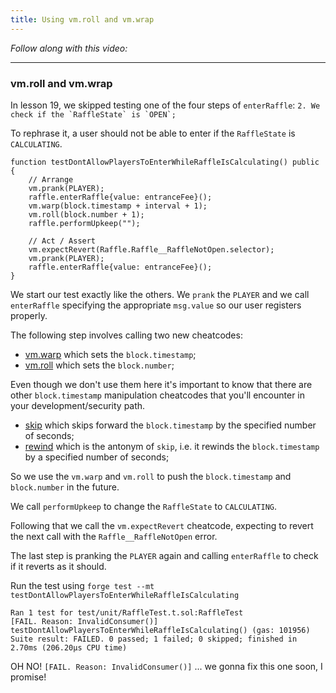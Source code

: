 ```yaml
---
title: Using vm.roll and vm.wrap
---
```


_Follow along with this video:_

---

### vm.roll and vm.wrap

In lesson 19, we skipped testing one of the four steps of `enterRaffle`: ```2. We check if the `RaffleState` is `OPEN`;```

To rephrase it, a user should not be able to enter if the `RaffleState` is `CALCULATING`.

```solidity
function testDontAllowPlayersToEnterWhileRaffleIsCalculating() public {
    // Arrange
    vm.prank(PLAYER);
    raffle.enterRaffle{value: entranceFee}();
    vm.warp(block.timestamp + interval + 1);
    vm.roll(block.number + 1);
    raffle.performUpkeep("");

    // Act / Assert
    vm.expectRevert(Raffle.Raffle__RaffleNotOpen.selector);
    vm.prank(PLAYER);
    raffle.enterRaffle{value: entranceFee}();
}
```

We start our test exactly like the others. We `prank` the `PLAYER` and we call `enterRaffle` specifying the appropriate `msg.value` so our user registers properly.

The following step involves calling two new cheatcodes:

- [vm.warp](https://book.getfoundry.sh/cheatcodes/warp?highlight=warp#warp) which sets the `block.timestamp`;
- [vm.roll](https://book.getfoundry.sh/cheatcodes/roll?highlight=roll#roll) which sets the `block.number`;

Even though we don't use them here it's important to know that there are other `block.timestamp` manipulation cheatcodes that you'll encounter in your development/security path.

- [skip](https://book.getfoundry.sh/reference/forge-std/skip) which skips forward the `block.timestamp` by the specified number of seconds;
- [rewind](https://book.getfoundry.sh/reference/forge-std/rewind) which is the antonym of `skip`, i.e. it rewinds the `block.timestamp` by a specified number of seconds;

So we use the `vm.warp` and `vm.roll` to push the `block.timestamp` and `block.number` in the future.

We call `performUpkeep` to change the `RaffleState` to `CALCULATING`.

Following that we call the `vm.expectRevert` cheatcode, expecting to revert the next call with the `Raffle__RaffleNotOpen` error.

The last step is pranking the `PLAYER` again and calling `enterRaffle` to check if it reverts as it should.

Run the test using `forge test --mt testDontAllowPlayersToEnterWhileRaffleIsCalculating`


```
Ran 1 test for test/unit/RaffleTest.t.sol:RaffleTest
[FAIL. Reason: InvalidConsumer()] testDontAllowPlayersToEnterWhileRaffleIsCalculating() (gas: 101956)
Suite result: FAILED. 0 passed; 1 failed; 0 skipped; finished in 2.70ms (206.20µs CPU time)
```

OH NO! `[FAIL. Reason: InvalidConsumer()]` ... we gonna fix this one soon, I promise!
